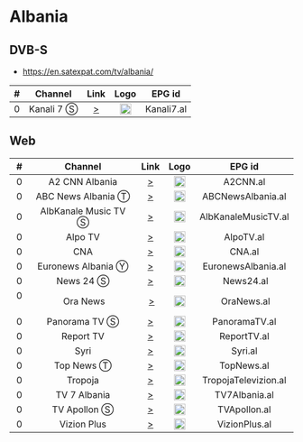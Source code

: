 <h1>Albania</h1>

<h2>DVB-S</h2>

* https://en.satexpat.com/tv/albania/

| #  | Channel        | Link  | Logo | EPG id |
|:--:|:--------------:|:-----:|:----:|:------:|
| 0  | Kanali 7 Ⓢ | [>](https://fe.tring.al/delta/105/out/u/1200_1.m3u8) | <img height="20" src="https://i.imgur.com/rL2v9pM.png"/> | Kanali7.al |

<h2>Web</h2>

| #  | Channel        | Link  | Logo | EPG id |
|:--:|:--------------:|:-----:|:----:|:------:|
| 0  | A2 CNN Albania | [>](https://tv.a2news.com/live/smil:a2cnnweb.stream.smil/playlist.m3u8) | <img height="20" src="https://i.imgur.com/TgO3Lzi.png"/> | A2CNN.al |
| 0  | ABC News Albania Ⓣ | [>](https://www.twitch.tv/abcnewsal) | <img height="20" src="https://i.imgur.com/aObcudw.png"/> | ABCNewsAlbania.al |
| 0  | AlbKanale Music TV Ⓢ | [>](https://albportal.net/albkanalemusic.m3u8) | <img height="20" src="https://i.imgur.com/JdKxscs.png"/> | AlbKanaleMusicTV.al |
| 0  | Alpo TV | [>](https://5d00db0e0fcd5.streamlock.net/7236/7236/playlist.m3u8) | <img height="20" src="https://i.imgur.com/Pr4ixiA.png"/> | AlpoTV.al |
| 0  | CNA | [>](https://live1.mediadesk.al/cnatvlive.m3u8) | <img height="20" src="https://i.imgur.com/X3ukD5t.png"/> | CNA.al |
| 0  | Euronews Albania Ⓨ | [>](https://www.youtube.com/@EuronewsAlbania/live) | <img height="20" src="https://i.imgur.com/Skf6vdi.png"/> | EuronewsAlbania.al |
| 0  | News 24 Ⓢ | [>](https://tv.balkanweb.com/news24/livestream/playlist.m3u8) | <img height="20" src="https://upload.wikimedia.org/wikipedia/commons/thumb/2/2d/News_24_%28Albania%29.svg/1024px-News_24_%28Albania%29.svg.png"/> | News24.al |
| 0  | Ora News | [>](https://live1.mediadesk.al/oranews.m3u8) | <img height="20" src="https://i.imgur.com/ILZY5bJ.png"/> | OraNews.al |
| 0  | Panorama TV Ⓢ | [>](http://198.244.188.94/panorama/livestream/playlist.m3u8) | <img height="20" src="https://upload.wikimedia.org/wikipedia/commons/thumb/2/24/Panorama_logo.svg/512px-Panorama_logo.svg.png"/> | PanoramaTV.al |
| 0  | Report TV | [>](https://deb10stream.duckdns.org/hls/stream.m3u8) | <img height="20" src="https://i.imgur.com/yuRDJYY.png"/> | ReportTV.al |
| 0  | Syri | [>](https://stream.syritv.al/SyriTV/index.m3u8) | <img height="20" src="https://i.imgur.com/4zVyj1M.png"/> | Syri.al |
| 0  | Top News Ⓣ | [>](https://www.twitch.tv/topnewsal) | <img height="20" src="https://i.imgur.com/tBAXkOW.png"/> | TopNews.al |
| 0  | Tropoja | [>](https://live.prostream.al/al/smil:tropojatv.smil/playlist.m3u8) | <img height="20" src="https://i.imgur.com/D3hNOVS.png"/> | TropojaTelevizion.al |
| 0  | TV 7 Albania | [>](https://5d00db0e0fcd5.streamlock.net/7064/7064/playlist.m3u8) | <img height="20" src="https://i.imgur.com/k9WqPLZ.png"/> | TV7Albania.al |
| 0  | TV Apollon Ⓢ | [>](https://live.apollon.tv/Apollon-WEB/video.m3u8?token=tnt3u76re30d2) | <img height="20" src="https://i.imgur.com/gUz2AjM.png"/> | TVApollon.al |
| 0  | Vizion Plus | [>](https://fe.tring.al/delta/105/out/u/rdghfhsfhfshs.m3u8) | <img height="20" src="https://upload.wikimedia.org/wikipedia/commons/thumb/f/fc/Vizion_Plus.svg/512px-Vizion_Plus.svg.png"/> | VizionPlus.al |
